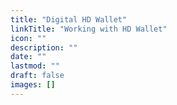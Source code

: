 ```yaml
---
title: "Digital HD Wallet"
linkTitle: "Working with HD Wallet"
icon: ""
description: ""
date: ""
lastmod: ""
draft: false
images: []
---
```



